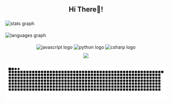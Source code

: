 <h2 align="center">Hi There👋! </h2>

###
<div style="display: flex; flex-wrap: wrap; justify-content: center; gap: 20px; max-width: 1200px; margin: 0 auto;">
  <div style="flex: 1 1 400px; min-width: 300px;">
    <img src="https://github-readme-stats.vercel.app/api?username=huaichen446&hide_title=false&hide_rank=false&show_icons=true&include_all_commits=true&count_private=true&disable_animations=false&theme=dracula&locale=en&hide_border=false" height="200" width="100%" alt="stats graph" />
  </div>
  
  <div style="flex: 1 1 400px; min-width: 300px;">
    <img src="https://github-readme-stats.vercel.app/api/top-langs?username=huaichen446&locale=en&hide_title=false&layout=compact&card_width=400&langs_count=5&theme=dracula&hide_border=false" height="200" width="100%" alt="languages graph" />
  </div>
</div>

<div style="text-align: center; margin-top: 20px;">
  <div style="margin-bottom: 10px;">
    <img src="https://cdn.jsdelivr.net/gh/devicons/devicon/icons/javascript/javascript-original.svg" height="40" alt="javascript logo" />
    <img src="https://cdn.jsdelivr.net/gh/devicons/devicon/icons/python/python-original.svg" height="40" alt="python logo" />
    <img src="https://cdn.jsdelivr.net/gh/devicons/devicon/icons/csharp/csharp-original.svg" height="40" alt="csharp logo" />
  </div>
  <img height="200" src="https://i.imgflip.com/65efzo.gif" />
</div>

<br clear="both">
<div align="center">
  <img src="https://raw.githubusercontent.com/huaichen446/huaichen446/output/snake.svg" alt="Snake animation">
</div>

###

<!---
huaichen446/huaichen446 is a ✨ special ✨ repository because its `README.md` (this file) appears on your GitHub profile.
You can click the Preview link to take a look at your changes.
--->
